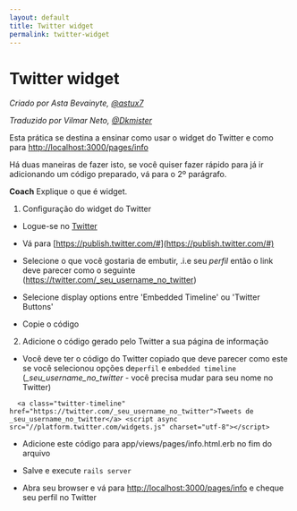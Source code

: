 ```yaml
---
layout: default
title: Twitter widget
permalink: twitter-widget
---
```


# Twitter widget

*Criado por Asta Bevainyte, [@astux7](https://twitter.com/astux7)*

*Traduzido por Vilmar Neto, [@Dkmister](https://github.com/Dkmister)*

Esta prática se destina a ensinar como usar o widget do Twitter e como para [http://localhost:3000/pages/info](http://localhost:3000/pages/info)

Há duas maneiras de fazer isto, se você quiser fazer rápido para já ir adicionando um código preparado, vá para o 2º parágrafo.

**Coach** Explique o que é widget.


1. Configuração do widget do Twitter 

+ Logue-se no [Twitter](https://twitter.com/)

+ Vá para [https://publish.twitter.com/#](https://publish.twitter.com/#) 

+ Selecione o que você gostaria de embutir, .i.e seu *perfil* então o link deve parecer como o seguinte (https://twitter.com/_seu_username_no_twitter)

+ Selecione display options entre 'Embedded Timeline' ou 'Twitter Buttons' 

+ Copie o código


2. Adicione o código gerado pelo Twitter a sua página de informação

 + Você deve ter o código do Twitter copiado que deve parecer como este se você selecionou opções de```perfil``` e ```embedded timeline``` (*_seu_username_no_twitter* - você precisa mudar para seu nome no Twitter)

  ```
    <a class="twitter-timeline" href="https://twitter.com/_seu_username_no_twitter">Tweets de _seu_username_no_twitter</a> <script async src="//platform.twitter.com/widgets.js" charset="utf-8"></script>
  ```

 + Adicione este código para app/views/pages/info.html.erb no fim do arquivo

 + Salve e execute ```rails server```

 + Abra seu browser e vá para [http://localhost:3000/pages/info](http://localhost:3000/pages/info) e cheque seu perfil no Twitter 
